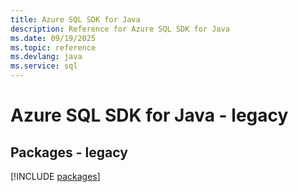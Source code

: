 ```yaml
---
title: Azure SQL SDK for Java
description: Reference for Azure SQL SDK for Java
ms.date: 09/19/2025
ms.topic: reference
ms.devlang: java
ms.service: sql
---
```

# Azure SQL SDK for Java - legacy
## Packages - legacy
[!INCLUDE [packages](sql-index.md)]